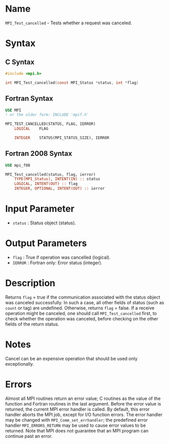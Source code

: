 # Name

`MPI_Test_cancelled` - Tests whether a request was canceled.

# Syntax

## C Syntax

```c
#include <mpi.h>

int MPI_Test_cancelled(const MPI_Status *status, int *flag)
```

## Fortran Syntax

```fortran
USE MPI
! or the older form: INCLUDE 'mpif.h'

MPI_TEST_CANCELLED(STATUS, FLAG, IERROR)
    LOGICAL    FLAG

    INTEGER    STATUS(MPI_STATUS_SIZE), IERROR
```

## Fortran 2008 Syntax

```fortran
USE mpi_f08

MPI_Test_cancelled(status, flag, ierror)
    TYPE(MPI_Status), INTENT(IN) :: status
    LOGICAL, INTENT(OUT) :: flag
    INTEGER, OPTIONAL, INTENT(OUT) :: ierror
```


# Input Parameter

* `status` : Status object (status).

# Output Parameters

* `flag` : True if operation was cancelled (logical).
* `IERROR` : Fortran only: Error status (integer).

# Description

Returns `flag` = true if the communication associated with the status
object was canceled successfully. In such a case, all other fields of
status (such as `count` or tag) are undefined. Otherwise, returns
`flag` = false. If a receive operation might be canceled, one should
call `MPI_Test_cancelled` first, to check whether the operation was
canceled, before checking on the other fields of the return status.

# Notes

Cancel can be an expensive operation that should be used only
exceptionally.

# Errors

Almost all MPI routines return an error value; C routines as the value
of the function and Fortran routines in the last argument.
Before the error value is returned, the current MPI error handler is
called. By default, this error handler aborts the MPI job, except for
I/O function errors. The error handler may be changed with
`MPI_Comm_set_errhandler`; the predefined error handler `MPI_ERRORS_RETURN`
may be used to cause error values to be returned. Note that MPI does not
guarantee that an MPI program can continue past an error.

